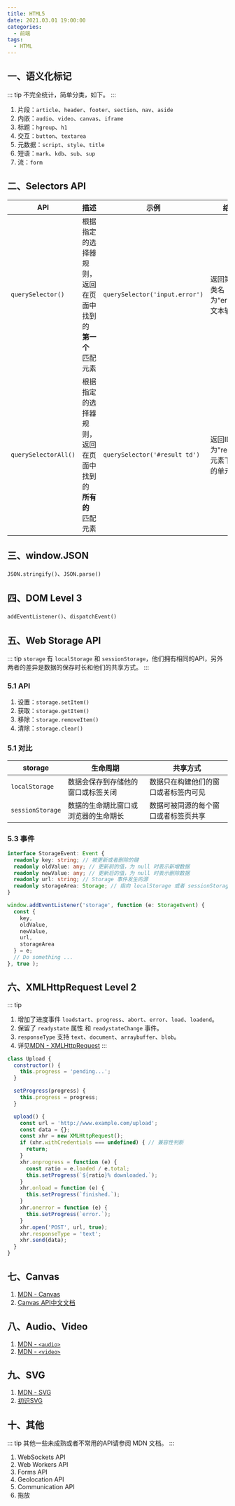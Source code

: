 ```yaml
---
title: HTML5
date: 2021.03.01 19:00:00
categories:
  - 前端
tags:
  - HTML
---
```


## 一、语义化标记

::: tip
不完全统计，简单分类，如下。
:::

1. 片段：`article`、`header`、`footer`、`section`、`nav`、`aside`
2. 内嵌：`audio`、`video`、`canvas`、`iframe`
3. 标题：`hgroup`、`h1`
4. 交互：`button`、`textarea`
5. 元数据：`script`、`style`、`title`
6. 短语：`mark`、`kdb`、`sub`、`sup`
7. 流：`form`

## 二、Selectors API

| API                  | 描述                                                       | 示例                           | 结果                                 |
| -------------------- | ---------------------------------------------------------- | ------------------------------ | ------------------------------------ |
| `querySelector()`    | 根据指定的选择器规则，返回在页面中找到的**第一个**匹配元素 | `querySelector('input.error')` | 返回第一个类名为“error”的文本输入框  |
| `querySelectorAll()` | 根据指定的选择器规则，返回在页面中找到的**所有的**匹配元素 | `querySelector('#result td')`  | 返回ID为"result"的元素下所有的单元格 |

## 三、window.JSON

`JSON.stringify()`、`JSON.parse()`

## 四、DOM Level 3

`addEventListener()`、`dispatchEvent()`

## 五、Web Storage API

::: tip
`storage` 有 `localStorage` 和 `sessionStorage`，他们拥有相同的API，另外两者的差异是数据的保存时长和他们的共享方式。
:::

### 5.1 API

1. 设置：`storage.setItem()`
2. 获取：`storage.getItem()`
3. 移除：`storage.removeItem()`
4. 清除：`storage.clear()`

### 5.1 对比

| storage          | 生命周期                             | 共享方式                             |
| ---------------- | ------------------------------------ | ------------------------------------ |
| `localStorage`   | 数据会保存到存储他的窗口或标签关闭   | 数据只在构建他们的窗口或者标签内可见 |
| `sessionStorage` | 数据的生命期比窗口或浏览器的生命期长 | 数据可被同源的每个窗口或者标签页共享 |

### 5.3 事件

```ts
interface StorageEvent: Event {
  readonly key: string; // 被更新或者删除的键
  readonly oldValue: any; // 更新前的值，为 null 时表示新增数据
  readonly newValue: any; // 更新后的值，为 null 时表示删除数据
  readonly url: string; // Storage 事件发生的源
  readonly storageArea: Storage; // 指向 localStorage 或者 sessionStorage 的引用
}

window.addEventListener('storage', function (e: StorageEvent) {
  const {
    key,
    oldValue,
    newValue,
    url,
    storageArea
  } = e;
  // Do something ...
}, true );
```

## 六、XMLHttpRequest Level 2

::: tip
1. 增加了进度事件 `loadstart`、`progress`、`abort`、`error`、`load`、`loadend`。
2. 保留了 `readystate` 属性 和 `readystateChange` 事件。
3. `responseType` 支持 `text`、`document`、`arraybuffer`、`blob`。
4. 详见[MDN - XMLHttpRequest](https://developer.mozilla.org/zh-CN/docs/Web/API/XMLHttpRequest)
:::

```js
class Upload {
  constructor() {
    this.progress = 'pending...';
  }

  setProgress(progress) {
    this.progress = progress;
  }

  upload() {
    const url = 'http://www.example.com/upload';
    const data = {};
    const xhr = new XMLHttpRequest();
    if (xhr.withCredentials === undefined) { // 兼容性判断
      return;
    }
    xhr.onprogress = function (e) {
      const ratio = e.loaded / e.total;
      this.setProgress(`${ratio}% downloaded.`);
    }
    xhr.onload = function (e) {
      this.setProgress(`finished.`);
    }
    xhr.onerror = function (e) {
      this.setProgress(`error.`);
    }
    xhr.open('POST', url, true);
    xhr.responseType = 'text';
    xhr.send(data);
  }
}
```

## 七、Canvas

1. [MDN - Canvas](https://developer.mozilla.org/zh-CN/docs/Web/API/Canvas_API)
2. [Canvas API中文文档](https://www.canvasapi.cn/)

## 八、Audio、Video

1. [MDN - `<audio>`](https://developer.mozilla.org/zh-CN/docs/Web/HTML/Element/audio)
2. [MDN - `<video>`](https://developer.mozilla.org/zh-CN/docs/Web/HTML/Element/video)

## 九、SVG

1. [MDN - SVG](https://developer.mozilla.org/zh-CN/docs/Web/SVG)
2. [初识SVG](../svg/node.md)

## 十、其他

::: tip
其他一些未成熟或者不常用的API请参阅 MDN 文档。
:::

1. WebSockets API
2. Web Workers API
3. Forms API
4. Geolocation API
5. Communication API
6. 拖放
